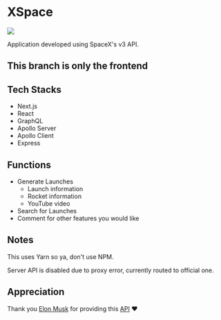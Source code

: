 # XSpace

![](https://logos-world.net/wp-content/uploads/2020/09/SpaceX-Emblem.png)

Application developed using SpaceX's v3 API.

## This branch is only the frontend

## Tech Stacks

- Next.js
- React
- GraphQL
- Apollo Server
- Apollo Client
- Express

## Functions

- Generate Launches
    - Launch information
    - Rocket information
    - YouTube video
- Search for Launches
- Comment for other features you would like

## Notes

This uses Yarn so ya, don't use NPM.

Server API is disabled due to proxy error, currently routed to official one.

## Appreciation

Thank you [Elon Musk](https://twitter.com/elonmusk) for providing this [API](https://github.com/r-spacex/SpaceX-API) ❤️
